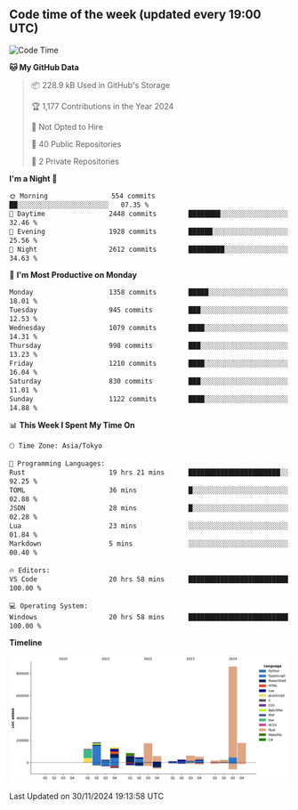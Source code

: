 ## Code time of the week (updated every 19:00 UTC)

<!--START_SECTION:waka-->
![Code Time](http://img.shields.io/badge/Code%20Time-4%2C008%20hrs%2010%20mins-blue)

**🐱 My GitHub Data** 

> 📦 228.9 kB Used in GitHub's Storage 
 > 
> 🏆 1,177 Contributions in the Year 2024
 > 
> 🚫 Not Opted to Hire
 > 
> 📜 40 Public Repositories 
 > 
> 🔑 2 Private Repositories 
 > 
**I'm a Night 🦉** 

```text
🌞 Morning                554 commits         ██░░░░░░░░░░░░░░░░░░░░░░░   07.35 % 
🌆 Daytime                2448 commits        ████████░░░░░░░░░░░░░░░░░   32.46 % 
🌃 Evening                1928 commits        ██████░░░░░░░░░░░░░░░░░░░   25.56 % 
🌙 Night                  2612 commits        █████████░░░░░░░░░░░░░░░░   34.63 % 
```
📅 **I'm Most Productive on Monday** 

```text
Monday                   1358 commits        █████░░░░░░░░░░░░░░░░░░░░   18.01 % 
Tuesday                  945 commits         ███░░░░░░░░░░░░░░░░░░░░░░   12.53 % 
Wednesday                1079 commits        ████░░░░░░░░░░░░░░░░░░░░░   14.31 % 
Thursday                 998 commits         ███░░░░░░░░░░░░░░░░░░░░░░   13.23 % 
Friday                   1210 commits        ████░░░░░░░░░░░░░░░░░░░░░   16.04 % 
Saturday                 830 commits         ███░░░░░░░░░░░░░░░░░░░░░░   11.01 % 
Sunday                   1122 commits        ████░░░░░░░░░░░░░░░░░░░░░   14.88 % 
```


📊 **This Week I Spent My Time On** 

```text
🕑︎ Time Zone: Asia/Tokyo

💬 Programming Languages: 
Rust                     19 hrs 21 mins      ███████████████████████░░   92.25 % 
TOML                     36 mins             █░░░░░░░░░░░░░░░░░░░░░░░░   02.88 % 
JSON                     28 mins             █░░░░░░░░░░░░░░░░░░░░░░░░   02.28 % 
Lua                      23 mins             ░░░░░░░░░░░░░░░░░░░░░░░░░   01.84 % 
Markdown                 5 mins              ░░░░░░░░░░░░░░░░░░░░░░░░░   00.40 % 

🔥 Editors: 
VS Code                  20 hrs 58 mins      █████████████████████████   100.00 % 

💻 Operating System: 
Windows                  20 hrs 58 mins      █████████████████████████   100.00 % 
```

**Timeline**

![Lines of Code chart](https://raw.githubusercontent.com/SARDONYX-sard/SARDONYX-sard/main/assets/bar_graph.png)


 Last Updated on 30/11/2024 19:13:58 UTC
<!--END_SECTION:waka-->